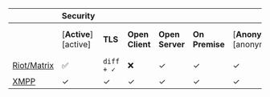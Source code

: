 | | Security | | | | | | | | | | | | Compatibility | | | | | | | | | Features | | | | | | Sustainability | | | |
| --- | --- | --- | --- | --- | --- | --- | --- | --- | --- | --- | --- | --- | --- | --- | --- | --- | --- | --- | --- | --- | --- | --- | --- | --- | --- | --- | --- | --- | --- | --- | --- |
|   | [**Active**][active] | **TLS** | **Open Client** | **Open Server** | **On Premise** | [**Anonymous**][anonymous] | **E2E Private** | **E2E Group** | [**E2E Default**][e2e_default] | [**E2E Audit**][e2e_audit] | **FIDO1 / U2F** | **Desktop Web** | **Mobile Web** | **Android** | **Apple iOS** | [**AOSP**][aosp] | **Win** | **macOS** | **Linux** | **BSD** | **Terminal** | [**MDM**][mdm] | [**Offline Messages**][offline_messages] | **File Share** | **Audio Call** | **Video Call** | [**Phoneless**][phoneless] | [**Decentralized or Federated**][decentralized] | **Open Spec** | [**IETF**][ietf] | **Introduced** |
| [Riot/Matrix](https://matrix.org/) | ✅ | ```diff    + ✓ ``` | ❌ | ✓ | ✓ | ✓ | ✓ | ✓ | [`❌`](https://github.com/vector-im/riot-web/issues/6779) | [✓](https://www.nccgroup.trust/us/our-research/matrix-olm-cryptographic-review/) | [✗](https://github.com/vector-im/riot-web/issues/2772) | ✓ | ✓ | ✓ | ✓ | ✓ | ✓ | ✓ | ✓ | ✓ | [½](https://github.com/torhve/weechat-matrix-protocol-script/issues/124) | ✓ | ✓ | ✓ | ✓ | ✓ | ✓ | ✓ | ✓ | [✗](https://matrix.org/docs/guides/faq.html#why-aren't-you-doing-this-through-the-ietf%3F-or-w3c%3F-or-3gpp%3F) | 2014 |
| [XMPP](https://xmpp.org/) | ✓ | ✓ | ✓ | ✓ | ✓ | ✓ | ✓ | ✓ | 🔸 | [✓](http://conversations.im/omemo/audit.pdf) | ✗ | ✓ | ✓ | ✓ | ✓ | ✓ | ✓ | ✓ | ✓ | ✓ | ✓ | ✓ | ✓ | ✓ | ✓ | ✓ | ✓ | ✓ | ✓ | ✓ | 1999 |
